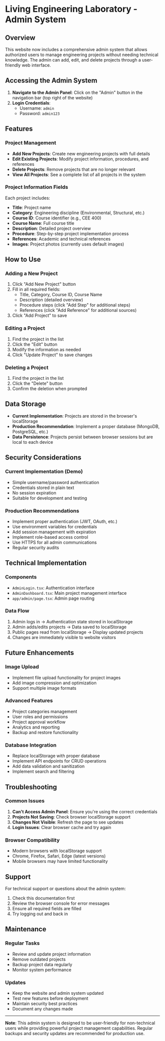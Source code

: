 # Living Engineering Laboratory - Admin System

## Overview

This website now includes a comprehensive admin system that allows authorized users to manage engineering projects without needing technical knowledge. The admin can add, edit, and delete projects through a user-friendly web interface.

## Accessing the Admin System

1. **Navigate to the Admin Panel**: Click on the "Admin" button in the navigation bar (top right of the website)
2. **Login Credentials**:
   - Username: `admin`
   - Password: `admin123`

## Features

### Project Management
- **Add New Projects**: Create new engineering projects with full details
- **Edit Existing Projects**: Modify project information, procedures, and references
- **Delete Projects**: Remove projects that are no longer relevant
- **View All Projects**: See a complete list of all projects in the system

### Project Information Fields
Each project includes:
- **Title**: Project name
- **Category**: Engineering discipline (Environmental, Structural, etc.)
- **Course ID**: Course identifier (e.g., CEE 400)
- **Course Name**: Full course title
- **Description**: Detailed project overview
- **Procedure**: Step-by-step project implementation process
- **References**: Academic and technical references
- **Images**: Project photos (currently uses default images)

## How to Use

### Adding a New Project
1. Click "Add New Project" button
2. Fill in all required fields:
   - Title, Category, Course ID, Course Name
   - Description (detailed overview)
   - Procedure steps (click "Add Step" for additional steps)
   - References (click "Add Reference" for additional sources)
3. Click "Add Project" to save

### Editing a Project
1. Find the project in the list
2. Click the "Edit" button
3. Modify the information as needed
4. Click "Update Project" to save changes

### Deleting a Project
1. Find the project in the list
2. Click the "Delete" button
3. Confirm the deletion when prompted

## Data Storage

- **Current Implementation**: Projects are stored in the browser's localStorage
- **Production Recommendation**: Implement a proper database (MongoDB, PostgreSQL, etc.)
- **Data Persistence**: Projects persist between browser sessions but are local to each device

## Security Considerations

### Current Implementation (Demo)
- Simple username/password authentication
- Credentials stored in plain text
- No session expiration
- Suitable for development and testing

### Production Recommendations
- Implement proper authentication (JWT, OAuth, etc.)
- Use environment variables for credentials
- Add session management with expiration
- Implement role-based access control
- Use HTTPS for all admin communications
- Regular security audits

## Technical Implementation

### Components
- `AdminLogin.tsx`: Authentication interface
- `AdminDashboard.tsx`: Main project management interface
- `app/admin/page.tsx`: Admin page routing

### Data Flow
1. Admin logs in → Authentication state stored in localStorage
2. Admin adds/edits projects → Data saved to localStorage
3. Public pages read from localStorage → Display updated projects
4. Changes are immediately visible to website visitors

## Future Enhancements

### Image Upload
- Implement file upload functionality for project images
- Add image compression and optimization
- Support multiple image formats

### Advanced Features
- Project categories management
- User roles and permissions
- Project approval workflow
- Analytics and reporting
- Backup and restore functionality

### Database Integration
- Replace localStorage with proper database
- Implement API endpoints for CRUD operations
- Add data validation and sanitization
- Implement search and filtering

## Troubleshooting

### Common Issues
1. **Can't Access Admin Panel**: Ensure you're using the correct credentials
2. **Projects Not Saving**: Check browser localStorage support
3. **Changes Not Visible**: Refresh the page to see updates
4. **Login Issues**: Clear browser cache and try again

### Browser Compatibility
- Modern browsers with localStorage support
- Chrome, Firefox, Safari, Edge (latest versions)
- Mobile browsers may have limited functionality

## Support

For technical support or questions about the admin system:
1. Check this documentation first
2. Review the browser console for error messages
3. Ensure all required fields are filled
4. Try logging out and back in

## Maintenance

### Regular Tasks
- Review and update project information
- Remove outdated projects
- Backup project data regularly
- Monitor system performance

### Updates
- Keep the website and admin system updated
- Test new features before deployment
- Maintain security best practices
- Document any changes made

---

**Note**: This admin system is designed to be user-friendly for non-technical users while providing powerful project management capabilities. Regular backups and security updates are recommended for production use.
